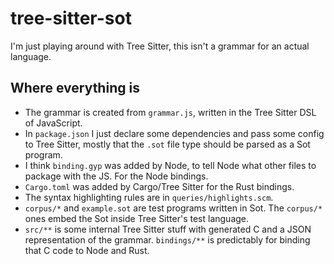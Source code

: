 # tree-sitter-sot
I'm just playing around with Tree Sitter, this isn't a grammar for an actual language.

## Where everything is
* The grammar is created from `grammar.js`, written in the Tree Sitter DSL of JavaScript.
* In `package.json` I just declare some dependencies and pass some config to Tree Sitter, mostly that the `.sot` file type should be parsed as a Sot program.
* I think `binding.gyp` was added by Node, to tell Node what other files to package with the JS. For the Node bindings.
* `Cargo.toml` was added by Cargo/Tree Sitter for the Rust bindings.
* The syntax highlighting rules are in `queries/highlights.scm`.
* `corpus/*` and `example.sot` are test programs written in Sot. The `corpus/*` ones embed the Sot inside Tree Sitter's test language.
* `src/**` is some internal Tree Sitter stuff with generated C and a JSON representation of the grammar. `bindings/**` is predictably for binding that C code to Node and Rust.
